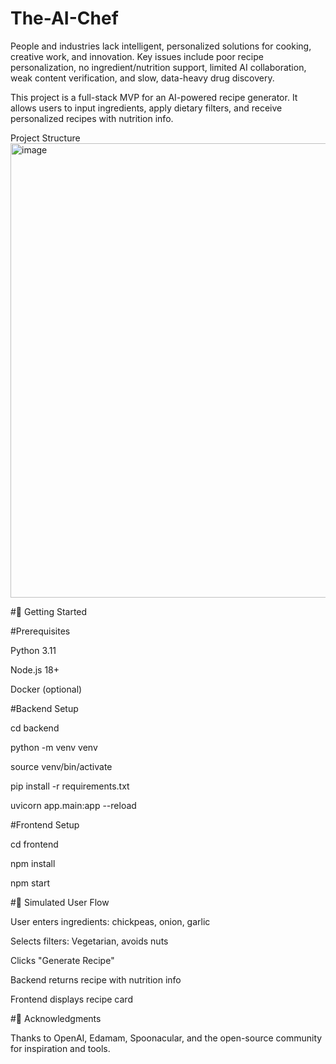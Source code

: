 # The-AI-Chef
People and industries lack intelligent, personalized solutions for cooking, creative work, and innovation. Key issues include poor recipe personalization, no ingredient/nutrition support, limited AI collaboration, weak content verification, and slow, data-heavy drug discovery. 

This project is a full-stack MVP for an AI-powered recipe generator. It allows users to input ingredients, apply dietary filters, and receive personalized recipes with nutrition info.

Project Structure
<img width="646" height="727" alt="image" src="https://github.com/user-attachments/assets/8e780f44-ebeb-403e-98f3-320fee54778e" />

#🚀 Getting Started

#Prerequisites

Python 3.11

Node.js 18+

Docker (optional)

#Backend Setup

cd backend

python -m venv venv

source venv/bin/activate

pip install -r requirements.txt

uvicorn app.main:app --reload

#Frontend Setup

cd frontend

npm install

npm start



#🧪 Simulated User Flow

User enters ingredients: chickpeas, onion, garlic

Selects filters: Vegetarian, avoids nuts

Clicks "Generate Recipe"

Backend returns recipe with nutrition info

Frontend displays recipe card


#🙌 Acknowledgments

Thanks to OpenAI, Edamam, Spoonacular, and the open-source community for inspiration and tools.
